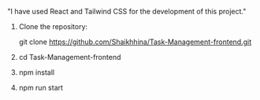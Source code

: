 


"I have used React and Tailwind CSS for the development of this project."


1. Clone the repository:
   
   git clone https://github.com/Shaikhhina/Task-Management-frontend.git

  2. cd Task-Management-frontend
  3. npm install
  4. npm run start

 

